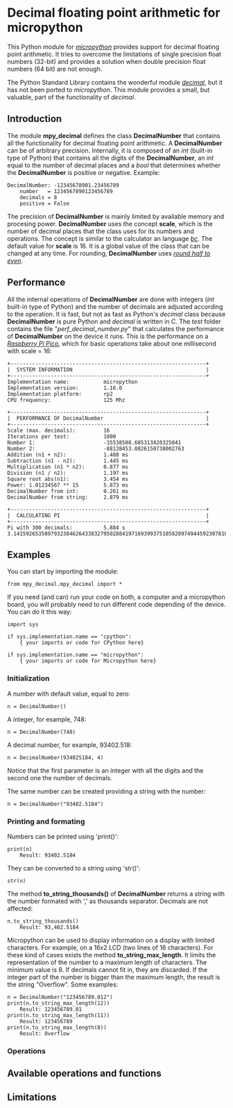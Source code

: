 # Decimal floating point arithmetic for micropython
This Python module for [*micropython*](https://micropython.org/) provides support for decimal floating point arithmetic. It tries to overcome the limitations of single precision float numbers (32-bit) and provides a solution when double precision float numbers (64 bit) are not enough.

The Python Standard Library contains the wonderful module [*decimal*](https://docs.python.org/3/library/decimal.html), but it has not been ported to *micropython*. This module provides a small, but valuable, part of the functionality of *decimal*.

## Introduction

The module **mpy_decimal** defines the class **DecimalNumber** that contains all the functionality for decimal floating point arithmetic. A **DecimalNumber** can be of arbitrary precision. Internally, it is composed of an *int* (built-in type of Python) that contains all the digits of the **DecimalNumber**, an *int* equal to the number of decimal places and a *bool* that determines whether the **DecimalNumber** is positive or negative. Example:

    DecimalNumber: -12345678901.23456789
        number   = 1234567890123456789
        decimals = 8
        positive = False

The precision of **DecimalNumber** is mainly limited by available memory and procesing power. **DecimalNumber** uses the concept **scale**, which is the number of decimal places that the class uses for its numbers and operations. The concept is similar to the calculator an language [*bc*](https://www.gnu.org/software/bc/manual/html_mono/bc.html).  The default value for **scale** is 16. It is a global value of the class that can be changed at any time. For rounding, **DecimalNumber** uses [*round half to even*](https://en.wikipedia.org/wiki/Rounding#Round_half_to_even).

## Performance ##

All the internal operations of **DecimalNumber** are done with integers (*int* built-in type of Python) and the number of decimals are adjusted according to the operation. It is fast, but not as fast as Python's *decimal* class because **DecimalNumber** is pure Python and *decimal* is written in C. The *test* folder contains the file "*perf_decimal_number.py*" that calculates the performance of **DecimalNumber** on the device it runs. This is the performance on a [*Raspberry Pi Pico*](https://www.raspberrypi.org/products/raspberry-pi-pico/), which for basic operations take about one millisecond with scale = 16:

    +---------------------------------------------------------------+
    |  SYSTEM INFORMATION                                           |
    +---------------------------------------------------------------+
    Implementation name:           micropython
    Implementation version:        1.16.0
    Implementation platform:       rp2
    CPU frequency:                 125 Mhz

    +---------------------------------------------------------------+
    |  PERFORMANCE OF DecimalNumber                                 |
    +---------------------------------------------------------------+
    Scale (max. decimals):         16
    Iterations per test:           1000
    Number 1:                      -35538508.685313420325041
    Number 2:                      -88138453.0826150738002763
    Addition (n1 + n2):            1.488 ms
    Subtraction (n1 - n2):         1.445 ms
    Multiplication (n1 * n2):      0.877 ms
    Division (n1 / n2):            1.197 ms
    Square root abs(n1):           3.454 ms
    Power: 1.01234567 ** 15        5.873 ms
    DecimalNumber from int:        0.261 ms
    DecimalNumber from string:     2.879 ms

    +---------------------------------------------------------------+
    |  CALCULATING PI                                               |
    +---------------------------------------------------------------+
    Pi with 300 decimals:          5.884 s
    3.141592653589793238462643383279502884197169399375105820974944592307816406286208998628034825342117067982148086513282306647093844609550582231725359408128481117450284102701938521105559644622948954930381964428810975665933446128475648233786783165271201909145648566923460348610454326648213393607260249141274

## Examples

You can start by importing the module:

    from mpy_decimal.mpy_decimal import *

If you need (and can) run your code on both, a computer and a micropython board, you will probably need to run different code depending of the device. You can do it this way:

    import sys

    if sys.implementation.name == "cpython":
        { your imports or code for CPython here}

    if sys.implementation.name == "micropython":
        { your imports or code for Micropython here}

### Initialization ###
A number with default value, equal to zero:

    n = DecimalNumber()

A integer, for example, 748:

    n = DecimalNumber(748)

A decimal number, for example, 93402.518:

    n = DecimalNumber(934025184, 4)

Notice that the first parameter is an integer with all the digits and the second one the number of decimals.

The same number can be created providing a string with the number:

    n = DecimalNumber("93402.5184")

### Printing and formating ###
Numbers can be printed using 'print()':

    print(n)
        Result: 93402.5184

They can be converted to a string using 'str()':

    str(n)


The method **to_string_thousands()** of **DecimalNumber** returns a string with the number formated with ',' as thousands separator. Decimals are not affected:

    n.to_string_thousands()
        Result: 93,402.5184

Micropython can be used to display information on a display with limited characters. For example, on a 16x2 LCD (two lines of 16 characters). For these kind of cases exists the method **to_string_max_length**. It limits the representation of the number to a maximum length of characters. The minimum value is 8. If decimals cannot fit in, they are discarded. If the integer part of the number is bigger than the maximum length, the result is the string "Overflow". Some examples:

    n = DecimalNumber("123456789.012")
    print(n.to_string_max_length(12))
        Result: 123456789.01
    print(n.to_string_max_length(11))
        Result: 123456789
    print(n.to_string_max_length(8))
        Result: Overflow

### Operations ###





## Available operations and functions

## Limitations
